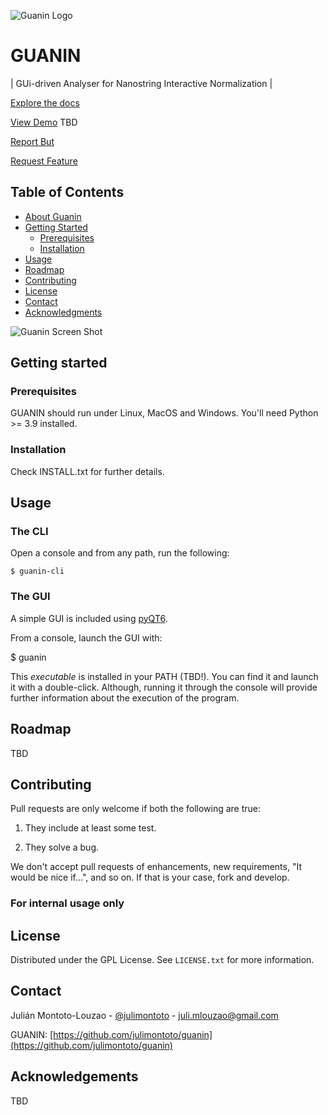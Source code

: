 ![Guanin Logo](https://i.ibb.co/whKb1vY/logoguanin-156x156.png)
  
# GUANIN

| GUi-driven Analyser for Nanostring Interactive Normalization |

[Explore the docs](https://github.com/julimontoto/guanin)

[View Demo](https://github.com/github_username/repo_name) TBD

[Report But](https://github.com/julimontoto/guanin/issues)

[Request Feature](https://github.com/github_username/repo_name/issues)

## Table of Contents

* [About Guanin](#about-guanin)
* [Getting Started](#getting-started)
  * [Prerequisites](#prerequisites)
  * [Installation](#installation)
* [Usage](#usage)
* [Roadmap](#roadmap)
* [Contributing](#contributing)
* [License](#license)
* [Contact](#contact)
* [Acknowledgments](#acknowledgements)


![Guanin Screen Shot](https://i.imgur.com/TBTcTnm.png)

## Getting started

### Prerequisites

GUANIN should run under Linux, MacOS and Windows. You'll need Python >= 3.9 installed.

### Installation

Check INSTALL.txt for further details.

## Usage

### The CLI

Open a console and from any path, run the following:

    $ guanin-cli

### The GUI

A simple GUI is included using [pyQT6](https://pypi.org/project/PyQt6/).

From a console, launch the GUI with:

   $ guanin

This *executable* is installed in your PATH (TBD!). You can find it and launch it with a double-click. Although, running it through the console will provide further information about the execution of the program.

## Roadmap

TBD

## Contributing

Pull requests are only welcome if both the following are true:

1. They include at least some test.

2. They solve a bug.

We don't accept pull requests of enhancements, new requirements, "It would be
nice if...", and so on. If that is your case, fork and develop.

### For internal usage only

## License

Distributed under the GPL License. See `LICENSE.txt` for more information.

## Contact

Julián Montoto-Louzao - [@julimontoto](https://twitter.com/julimontoto) - juli.mlouzao@gmail.com

GUANIN: [https://github.com/julimontoto/guanin](https://github.com/julimontoto/guanin)

## Acknowledgements

TBD
